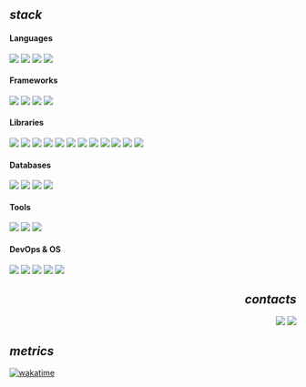 ## *stack*

#### Languages
<img src='https://img.shields.io/badge/Python-3776AB?style=for-the-badge&logo=python&logoColor=white'> <img src='https://img.shields.io/badge/JavaScript-F7DF1E?style=for-the-badge&logo=javascript&logoColor=black'> <img src='https://img.shields.io/badge/CSS-663399?style=for-the-badge&logo=css&logoColor=white'> <img src='https://img.shields.io/badge/HTML-E34F26?style=for-the-badge&logo=html5&logoColor=white'>

#### Frameworks
<img src='https://img.shields.io/badge/Django-092E20?style=for-the-badge&logo=django&logoColor=white'> <img src='https://img.shields.io/badge/FastAPI-009688?style=for-the-badge&logo=fastapi&logoColor=white'> <img src='https://img.shields.io/badge/Flask-3BABC3?style=for-the-badge&logo=flask&logoColor=white'> <img src='https://img.shields.io/badge/Scrappy-60A839?style=for-the-badge&logo=scrapy&logoColor=white'>

#### Libraries
<img src='https://img.shields.io/badge/SQLAlchemy-D71F00?style=for-the-badge&logo=sqlalchemy&logoColor=white'> <img src='https://img.shields.io/badge/Pydantic-E92063?style=for-the-badge&logo=pydantic&logoColor=white'> <img src='https://img.shields.io/badge/aiohttp-2C5BB4?style=for-the-badge&logo=aiohttp&logoColor=white'> <img src='https://img.shields.io/badge/Сelery-37814A?style=for-the-badge&logo=celery&logoColor=white'> <img src='https://img.shields.io/badge/Jinja-7E0C1B?style=for-the-badge&logo=jinja&logoColor=white'> <img src='https://img.shields.io/badge/pandas-150458?style=for-the-badge&logo=pandas&logoColor=white'> <img src='https://img.shields.io/badge/OpenCV-5C3EE8?style=for-the-badge&logo=opencv&logoColor=white'> <img src='https://img.shields.io/badge/NumPy-013243?style=for-the-badge&logo=numpy&logoColor=white'> <img src='https://img.shields.io/badge/YOLO-111F68?style=for-the-badge&logo=yolo&logoColor=white'> <img src='https://img.shields.io/badge/PyTorch-EE4C2C?style=for-the-badge&logo=pytorch&logoColor=white'> <img src='https://img.shields.io/badge/LangChain-1C3C3C?style=for-the-badge&logo=langchain&logoColor=white'> <img src='https://img.shields.io/badge/JQuery-0769AD?style=for-the-badge&logo=jquery&logoColor=white'> 

#### Databases
<img src='https://img.shields.io/badge/PostgreSQL-4169E1?style=for-the-badge&logo=postgresql&logoColor=white'> <img src='https://img.shields.io/badge/MySQL-4479A1?style=for-the-badge&logo=mysql&logoColor=white'> <img src='https://img.shields.io/badge/Redis-FF4438?style=for-the-badge&logo=redis&logoColor=white'> <img src='https://img.shields.io/badge/SQLite-003B57?style=for-the-badge&logo=sqlite&logoColor=white'>

#### Tools
<img src='https://img.shields.io/badge/Poetry-60A5FA?style=for-the-badge&logo=poetry&logoColor=white'> <img src='https://img.shields.io/badge/Ruff-D7FF64?style=for-the-badge&logo=ruff&logoColor=black'> <img src='https://img.shields.io/badge/Postman-FF6C37?style=for-the-badge&logo=postman&logoColor=white'>

#### DevOps & OS
<img src='https://img.shields.io/badge/Nginx-009639?style=for-the-badge&logo=nginx&logoColor=white'> <img src='https://img.shields.io/badge/Docker-2496ED?style=for-the-badge&logo=docker&logoColor=white'> <img src='https://img.shields.io/badge/Gunicorn-499848?style=for-the-badge&logo=gunicorn&logoColor=white'> <img src='https://img.shields.io/badge/Ubuntu-E95420?style=for-the-badge&logo=ubuntu&logoColor=white'> <img src='https://img.shields.io/badge/CentOS-262577?style=for-the-badge&logo=centos&logoColor=white'>

<div align="right">
  
## *contacts*
<a href='https://t.me/sivikgosh' target='_blank'><img src='https://img.shields.io/badge/SivikGosh-white?style=for-the-badge&logo=Telegram&logoColor=26A5E4'></a>
<a href='mailto:sivik@protonmail.com' target='_blank'><img src='https://img.shields.io/badge/sivik@protonmail.com-white?style=for-the-badge&logo=protonmail&logoColor=6D4AFF'></a>

</div>

## *metrics*

[![wakatime](https://wakatime.com/badge/user/018d7595-2914-4846-9307-4d24f3b5a342.svg)](https://wakatime.com/@018d7595-2914-4846-9307-4d24f3b5a342)
